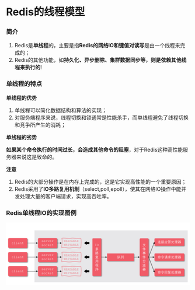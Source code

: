 # Redis的线程模型

### 简介

1. Redis是**单线程**的，主要是指**Redis的网络IO和键值对读写**是由一个线程来完成的；
2. Redis的其他功能，如**持久化、异步删除、集群数据同步等，则是依赖其他线程来执行的**!

### 单线程的特点

**单线程的优势** 

1. 单线程可以简化数据结构和算法的实现； 
2. 对服务端程序来说，线程切换和锁通常是性能杀手，而单线程避免了线程切换和竞争所产生的消耗； 

**单线程的劣势**

 **如果某个命令执行的时间过长，会造成其他命令的阻塞**，对于Redis这种高性能服务器来说这是致命的。

**注意**

1. Redis的大部分操作是在内存上完成的，这是它实现高性能的一个重要原因； 
2. Redis采用了**IO多路复用机制**（select,poll,epoll），使其在网络IO操作中能并发处理大量的客户端请求，实现高吞吐率。

### Redis单线程IO的实现图例

![](pic\19.png)